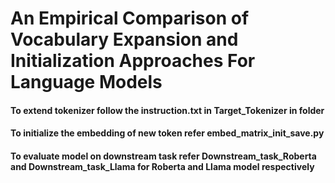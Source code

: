 # An Empirical Comparison of Vocabulary Expansion and Initialization Approaches For Language Models

#### To extend tokenizer follow the instruction.txt  in Target_Tokenizer in folder
#### To initialize the embedding of new token refer embed_matrix_init_save.py
#### To evaluate model on downstream task refer Downstream_task_Roberta and Downstream_task_Llama for Roberta and Llama model respectively

